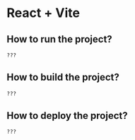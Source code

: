 # React + Vite

## How to run the project?

```sh
???
```

## How to build the project?

```sh
???
```

## How to deploy the project?

```sh
???
```